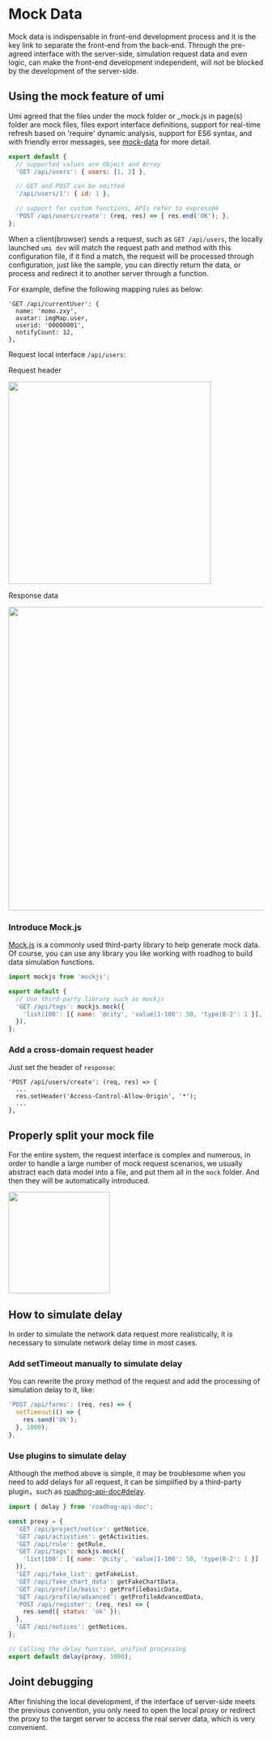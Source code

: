 # Mock Data

Mock data is indispensable in front-end development process and it is the key link to separate the front-end from the back-end. Through the pre-agreed interface with the server-side, simulation request data and even logic, can make the front-end development independent, will not be blocked by the development of the server-side.

## Using the mock feature of umi

Umi agreed that the files under the mock folder or _mock.js in page(s) folder are mock files, files export interface definitions, support for real-time refresh based on 'require' dynamic analysis, support for ES6 syntax, and with friendly error messages, see [mock-data](https://umijs.org/guide/mock-data.html) for more detail.

```js
export default {
  // supported values are Object and Array
  'GET /api/users': { users: [1, 2] },

  // GET and POST can be omitted
  '/api/users/1': { id: 1 },

  // support for custom functions, APIs refer to express@4
  'POST /api/users/create': (req, res) => { res.end('OK'); },
};
```

When a client(browser) sends a request, such as `GET /api/users`, the locally launched `umi dev` will match the request path and method with this configuration file, if it find a match, the request will be processed through configuration, just like the sample, you can directly return the data, or process and redirect it to another server through a function.

For example, define the following mapping rules as below:

```
'GET /api/currentUser': {
  name: 'momo.zxy',
  avatar: imgMap.user,
  userid: '00000001',
  notifyCount: 12,
},
```

Request local interface `/api/users`:

Request header

<img src="https://gw.alipayobjects.com/zos/rmsportal/ZdlcFoYonSGDupWnktZn.png" width="400" />

Response data

<img src="https://gw.alipayobjects.com/zos/rmsportal/OLHIXePGHkkFoaZVQAts.png" width="600" />

### Introduce Mock.js

[Mock.js](http://mockjs.com/) is a commonly used third-party library to help generate mock data. Of course, you can use any library you like working with roadhog to build data simulation functions.

```js
import mockjs from 'mockjs';

export default {
  // Use third-party library such as mockjs
  'GET /api/tags': mockjs.mock({
    'list|100': [{ name: '@city', 'value|1-100': 50, 'type|0-2': 1 }],
  }),
};
```

### Add a cross-domain request header

Just set the header of `response`:

```
'POST /api/users/create': (req, res) => {
  ...
  res.setHeader('Access-Control-Allow-Origin', '*');
  ...
},
```

## Properly split your mock file

For the entire system, the request interface is complex and numerous, in order to handle a large number of mock request scenarios, we usually abstract each data model into a file, and put them all in the `mock` folder. And then they will be automatically introduced.

<img src="https://gw.alipayobjects.com/zos/rmsportal/wbeiDacBkchXrTafasBy.png" width="200" />

## How to simulate delay

In order to simulate the network data request more realistically, it is necessary to simulate network delay time in most cases.

### Add setTimeout manually to simulate delay

You can rewrite the proxy method of the request and add the processing of simulation delay to it, like:

```js
'POST /api/forms': (req, res) => {
  setTimeout(() => {
    res.send('Ok');
  }, 1000);
},
```

### Use plugins to simulate delay

Although the method above is simple, it may be troublesome when you need to add delays for all request, it can be simplified by a third-party plugin，such as [roadhog-api-doc#delay](https://github.com/nikogu/roadhog-api-doc/blob/master/lib/utils.js#L5).

```js
import { delay } from 'roadhog-api-doc';

const proxy = {
  'GET /api/project/notice': getNotice,
  'GET /api/activities': getActivities,
  'GET /api/rule': getRule,
  'GET /api/tags': mockjs.mock({
    'list|100': [{ name: '@city', 'value|1-100': 50, 'type|0-2': 1 }]
  }),
  'GET /api/fake_list': getFakeList,
  'GET /api/fake_chart_data': getFakeChartData,
  'GET /api/profile/basic': getProfileBasicData,
  'GET /api/profile/advanced': getProfileAdvancedData,
  'POST /api/register': (req, res) => {
    res.send({ status: 'ok' });
  },
  'GET /api/notices': getNotices,
};

// Calling the delay function, unified processing
export default delay(proxy, 1000);
```

## Joint debugging

After finishing the local development, if the interface of server-side meets the previous convention, you only need to open the local proxy or redirect the proxy to the target server to access the real server data, which is very convenient.
